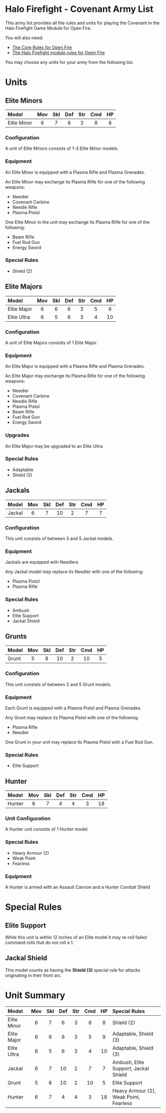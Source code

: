 Halo Firefight - Covenant Army List
===================================

This army list provides all the rules and units for playing the Covenant in the Halo Firefight Game Module for Open Fire.

You will also need:

- [The Core Rules for Open Fire](https://github.com/open-source-tabletop/openfire/blob/main/core-rules.md)
- [The Halo Firefight module rules for Open Fire](https://github.com/open-source-tabletop/openfire-gm-halo/blob/main/halo-firefight-game-module.md)

You may choose any units for your army from the following list.

# Units

## Elite Minors

| Model          | Mov | Skl | Def | Str | Cmd | HP  |
| :------------- | :-: | :-: | :-: | :-: | :-: | :-: |
| Elite Minor    | 6   | 7   | 6   | 3   | 8   | 8   |

### Configuration

A unit of Elite Minors consists of 1-3 Elite Minor models.

### Equipment

An Elite Minor is equipped with a Plasma Rifle and Plasma Grenades.

An Elite Minor may exchange its Plasma Rifle for one of the following weapons:

- Needler
- Covenant Carbine
- Needle Rifle
- Plasma Pistol

One Elite Minor in the unit may exchange its Plasma Rifle for one of the following:

- Beam Rifle
- Fuel Rod Gun
- Energy Sword

### Special Rules

- Shield (2)

## Elite Majors

| Model          | Mov | Skl | Def | Str | Cmd | HP  |
| :------------- | :-: | :-: | :-: | :-: | :-: | :-: |
| Elite Major    | 6   | 6   | 6   | 3   | 5   | 9   |
| Elite Ultra    | 6   | 5   | 6   | 3   | 4   | 10  |

### Configuration

A unit of Elite Majors consists of 1 Elite Major.

### Equipment

An Elite Major is equipped with a Plasma Rifle and Plasma Grenades.

An Elite Major may exchange its Plasma Rifle for one of the following weapons:

- Needler
- Covenant Carbine
- Needle Rifle
- Plasma Pistol
- Beam Rifle
- Fuel Rod Gun
- Energy Sword

### Upgrades

An Elite Major may be upgraded to an Elite Ultra

### Special Rules

- Adaptable
- Shield (3)

## Jackals

| Model        | Mov | Skl | Def | Str | Cmd | HP  |
| :----------- | :-: | :-: | :-: | :-: | :-: | :-: |
| Jackal       | 6   | 7   | 10  | 2   | 7   | 7   |

### Configuration

This unit consists of between 3 and 5 Jackal models.

### Equipment

Jackals are equipped with Needlers

Any Jackal model may replace its Needler with one of the following:

- Plasma Pistol
- Plasma Rifle

### Special Rules

- Ambush
- Elite Support
- Jackal Shield

## Grunts

| Model        | Mov | Skl | Def | Str | Cmd | HP  |
| :----------- | :-: | :-: | :-: | :-: | :-: | :-: |
| Grunt        | 5   | 8   | 10  | 2   | 10  | 5   |

### Configuration

This unit consists of between 3 and 5 Grunt models.

### Equipment

Each Grunt is equipped with a Plasma Pistol and Plasma Grenades.

Any Grunt may replace its Plasma Pistol with one of the following:

- Plasma Rifle
- Needler

One Grunt in your unit may replace its Plasma Pistol with a Fuel Rod Gun.

### Special Rules

- Elite Support

## Hunter

| Model        | Mov | Skl | Def | Str | Cmd | HP  |
| :----------- | :-: | :-: | :-: | :-: | :-: | :-: |
| Hunter       | 6   | 7   | 4   | 4   | 3   | 18  |

### Unit Configuration

A Hunter unit consists of 1 Hunter model.

### Special Rules

- Heavy Armour (2)
- Weak Point
- Fearless

### Equipment

A Hunter is armed with an Assault Cannon and a Hunter Combat Shield

# Special Rules

## Elite Support

While this unit is within 12 inches of an Elite model it may re-roll failed command rolls that do not roll a 1.

## Jackal Shield

This model counts as having the **Shield (3)** special rule for attacks originating in their front arc.

# Unit Summary

| Model          | Mov | Skl | Def | Str | Cmd | HP  | Special Rules                          |
| :------------- | :-: | :-: | :-: | :-: | :-: | :-: | :------------------------------------- |
| Elite Minor    | 6   | 7   | 6   | 3   | 8   | 8   | Shield (2)                             |
| Elite Major    | 6   | 6   | 6   | 3   | 5   | 9   | Adaptable, Shield (3)                  |
| Elite Ultra    | 6   | 5   | 6   | 3   | 4   | 10  | Adaptable, Shield (3)                  |
| Jackal         | 6   | 7   | 10  | 2   | 7   | 7   | Ambush, Elite Support, Jackal Shield   |
| Grunt          | 5   | 8   | 10  | 2   | 10  | 5   | Elite Support                          |
| Hunter         | 6   | 7   | 4   | 4   | 3   | 18  | Heavy Armour (2), Weak Point, Fearless |